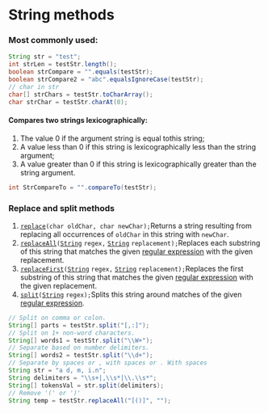 # String methods

### Most commonly used:

```java
String str = "test";
int strLen = testStr.length();
boolean strCompare = "".equals(testStr);
boolean strCompare2 = "abc".equalsIgnoreCase(testStr);
// char in str
char[] strChars = testStr.toCharArray();
char strChar = testStr.charAt(0);
```

#### Compares two strings lexicographically:

1. The value 0 if the argument string is equal tothis string; 
2. A value less than 0 if this string is lexicographically less than the string argument;
3. A value greater than 0 if this string is lexicographically greater than the string argument.

```java
int StrCompareTo = "".compareTo(testStr);
```

### Replace and split methods

1.  [`replace`](https://docs.oracle.com/javase/8/docs/api/java/lang/String.html#replace-char-char-)`(char oldChar, char newChar);`Returns a string resulting from replacing all occurrences of `oldChar` in this string with `newChar`.
2.  [`replaceAll`](https://docs.oracle.com/javase/8/docs/api/java/lang/String.html#replaceAll-java.lang.String-java.lang.String-)`(`[`String`](https://docs.oracle.com/javase/8/docs/api/java/lang/String.html) `regex,` [`String`](https://docs.oracle.com/javase/8/docs/api/java/lang/String.html) `replacement);`Replaces each substring of this string that matches the given [regular expression](https://docs.oracle.com/javase/8/docs/api/java/util/regex/Pattern.html#sum) with the given replacement.
3.  [`replaceFirst`](https://docs.oracle.com/javase/8/docs/api/java/lang/String.html#replaceFirst-java.lang.String-java.lang.String-)`(`[`String`](https://docs.oracle.com/javase/8/docs/api/java/lang/String.html) `regex,` [`String`](https://docs.oracle.com/javase/8/docs/api/java/lang/String.html) `replacement);`Replaces the first substring of this string that matches the given [regular expression](https://docs.oracle.com/javase/8/docs/api/java/util/regex/Pattern.html#sum) with the given replacement.
4.  [`split`](https://docs.oracle.com/javase/8/docs/api/java/lang/String.html#split-java.lang.String-)`(`[`String`](https://docs.oracle.com/javase/8/docs/api/java/lang/String.html) `regex);`Splits this string around matches of the given [regular expression](https://docs.oracle.com/javase/8/docs/api/java/util/regex/Pattern.html#sum).

```java
// Split on comma or colon.
String[] parts = testStr.split("[,:]");
// Split on 1+ non-word characters.
String[] words1 = testStr.split("\\W+");
// Separate based on number delimiters.
String[] words2 = testStr.split("\\d+");
// Separate by spaces or , with spaces or . With spaces
String str = "a d, m, i.n";
String delimiters = "\\s+|,\\s*|\\.\\s*";
String[] tokensVal = str.split(delimiters);
// Remove '(' or ')'
String temp = testStr.replaceAll("[()]", "");
```

